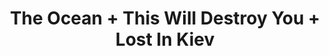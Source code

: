 ---
layout: post
category: concert
title: The Ocean + This Will Destroy You + Lost In Kiev
artists: 
- The Ocean
- This Will Destroy You
- Lost In Kiev
place: 
- La Machine du Moulin Rouge
country: France
city: Paris
---